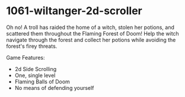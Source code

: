 # 1061-wiltanger-2d-scroller

Oh no! A troll has raided the home of a witch, stolen her potions, and scattered them throughout the Flaming Forest of Doom! 
Help the witch navigate through the forest and collect her potions while avoiding the forest's firey threats.

Game Features: 
- 2d Side Scrolling 
- One, single level
- Flaming Balls of Doom
- No means of defending yourself





